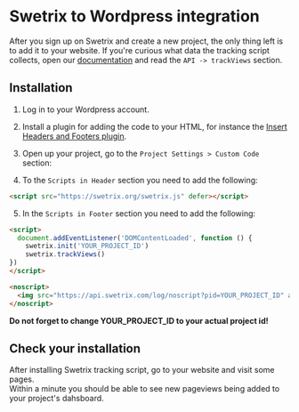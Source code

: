 # Swetrix to Wordpress integration
After you sign up on Swetrix and create a new project, the only thing left is to add it to your website.
If you're curious what data the tracking script collects, open our [documentation](https://swetrix.com/docs#docs-tv) and read the `API -> trackViews` section.

## Installation
1. Log in to your Wordpress account.
2. Install a plugin for adding the code to your HTML, for instance the [Insert Headers and Footers plugin](https://wordpress.org/plugins/insert-headers-and-footers/?ref=swetrix.com).
3. Open up your project, go to the `Project Settings > Custom Code` section:

4. To the `Scripts in Header` section you need to add the following:
```html
<script src="https://swetrix.org/swetrix.js" defer></script>
```

5. In the `Scripts in Footer` section you need to add the following:
```html
<script>
  document.addEventListener('DOMContentLoaded', function () {
    swetrix.init('YOUR_PROJECT_ID')
    swetrix.trackViews()
})
</script>

<noscript>
  <img src="https://api.swetrix.com/log/noscript?pid=YOUR_PROJECT_ID" alt="" referrerpolicy="no-referrer-when-downgrade" />
</noscript>
```

**Do not forget to change YOUR_PROJECT_ID to your actual project id!**

## Check your installation
After installing Swetrix tracking script, go to your website and visit some pages.\
Within a minute you should be able to see new pageviews being added to your project's dahsboard.
